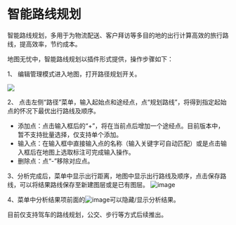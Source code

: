 # 智能路线规划

智能路线规划，多用于为物流配送、客户拜访等多目的地的出行计算高效的旅行路线，提高效率，节约成本。

地图无忧中，智能路线规划以插件形式提供，操作步骤如下：

1、 编辑管理模式进入地图，打开路径规划开关。

![](https://pic.dituwuyou.com/map%2Fpicture%2Fpath-on.png)

2、 点击左侧“路径”菜单，输入起始点和途经点，点“规划路线”，将得到指定起始点的怀况下最优出行路线及顺序。
- 添加点：点击输入框后的“+”，将在当前点后增加一个途经点。目前版本中，暂不支持批量选择，仅支持单个添加。
- 输入点：在输入框中直接输入点的名称（输入关键字可自动匹配）或是点击输入框后在地图上选取标注可完成输入操作。
- 删除点：点“-”移除对应点。

3、分析完成后，菜单中显示出行距离，地图中显示出行路线及顺序，点击保存路线，可以将结果路线保存至新建图层或是已有图层。
![image](https://pic.dituwuyou.com/map%2Fpicture%2Fpath2.png)


4、菜单中分析结果项前面的![image](https://pic.dituwuyou.com/map%2Fpicture%2Ficon%2Fvisible.jpg)可以隐藏/显示分析结果。


目前仅支持驾车的路线规划，公交、步行等方式后续推出。

